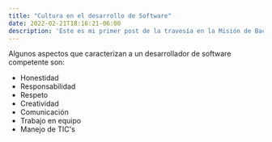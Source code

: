 ```yaml
---
title: "Cultura en el desarrollo de Software"
date: 2022-02-21T18:16:21-06:00
description: 'Este es mi primer post de la travesía en la Misión de Backend con Node JS de Launch X.'
---
```


Algunos aspectos que caracterizan a un desarrollador de software competente son:

- Honestidad
- Responsabilidad
- Respeto
- Creatividad
- Comunicación
- Trabajo en equipo
- Manejo de TIC's
